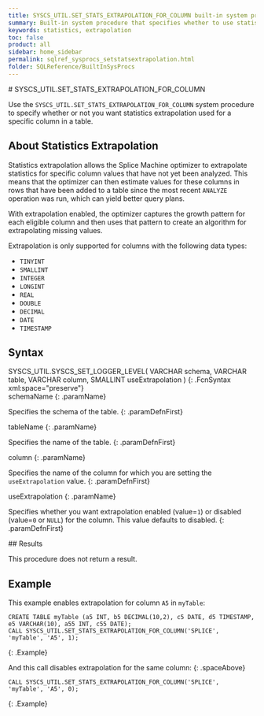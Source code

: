 ```yaml
---
title: SYSCS_UTIL.SET_STATS_EXTRAPOLATION_FOR_COLUMN built-in system procedure
summary: Built-in system procedure that specifies whether to use statistics extrapolation for the column.
keywords: statistics, extrapolation
toc: false
product: all
sidebar: home_sidebar
permalink: sqlref_sysprocs_setstatsextrapolation.html
folder: SQLReference/BuiltInSysProcs
---
```

<section>
<div class="TopicContent" data-swiftype-index="true" markdown="1">
# SYSCS_UTIL.SET_STATS_EXTRAPOLATION_FOR_COLUMN

Use the `SYSCS_UTIL.SET_STATS_EXTRAPOLATION_FOR_COLUMN` system procedure to specify whether or not you want statistics extrapolation used for a specific column in a table.

## About Statistics Extrapolation
Statistics extrapolation allows the Splice Machine optimizer to extrapolate statistics for specific column values that have not yet been analyzed. This means that the optimizer can then estimate values for these columns in rows that have been added to a table since the most recent `ANALYZE` operation was run, which can yield better query plans.

With extrapolation enabled, the optimizer captures the growth pattern for each eligible column and then uses that pattern to create an algorithm for extrapolating missing values.

Extrapolation is only supported for columns with the following data types:
* `TINYINT`
* `SMALLINT`
* `INTEGER`
* `LONGINT`
* `REAL`
* `DOUBLE`
* `DECIMAL`
* `DATE`
* `TIMESTAMP`

## Syntax

<div class="fcnWrapperWide" markdown="1">
    SYSCS_UTIL.SYSCS_SET_LOGGER_LEVEL( VARCHAR schema,
                                       VARCHAR table,
                                       VARCHAR column,
                                       SMALLINT useExtrapolation )
{: .FcnSyntax xml:space="preserve"}

</div>
<div class="paramList" markdown="1">
schemaName
{: .paramName}

Specifies the schema of the table.
{: .paramDefnFirst}

tableName
{: .paramName}

Specifies the name of the table.
{: .paramDefnFirst}

column
{: .paramName}

Specifies the name of the column for which you are setting the `useExtrapolation` value.
{: .paramDefnFirst}

useExtrapolation
{: .paramName}

Specifies whether you want extrapolation enabled (value=`1`) or disabled (value=`0` or `NULL`) for the column. This value defaults to disabled.
{: .paramDefnFirst}

</div>
## Results

This procedure does not return a result.


## Example

This example enables extrapolation for column `A5` in `myTable`:
```
CREATE TABLE myTable (a5 INT, b5 DECIMAL(10,2), c5 DATE, d5 TIMESTAMP, e5 VARCHAR(10), a55 INT, c55 DATE);
CALL SYSCS_UTIL.SET_STATS_EXTRAPOLATION_FOR_COLUMN('SPLICE', 'myTable', 'A5', 1);
```
{: .Example}

And this call disables extrapolation for the same column:
{: .spaceAbove}

```
CALL SYSCS_UTIL.SET_STATS_EXTRAPOLATION_FOR_COLUMN('SPLICE', 'myTable', 'A5', 0);
```
{: .Example}


</div>
</section>
